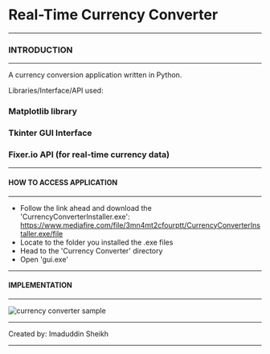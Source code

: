 # Real-Time Currency Converter
************************************************************
### INTRODUCTION
************************************************************

A currency conversion application written in Python.

Libraries/Interface/API used:
### Matplotlib library
### Tkinter GUI Interface
### Fixer.io API (for real-time currency data)

************************************************************
#### HOW TO ACCESS APPLICATION
************************************************************

- Follow the link ahead and download the 'CurrencyConverterInstaller.exe':
  https://www.mediafire.com/file/3mn4mt2cfourptt/CurrencyConverterInstaller.exe/file
- Locate to the folder you installed the .exe files
- Head to the 'Currency Converter' directory
- Open 'gui.exe'

************************************************************
#### IMPLEMENTATION
************************************************************

![currency converter sample](https://user-images.githubusercontent.com/60596395/111884509-0bba8080-8990-11eb-8f08-e9d8dbde14e2.gif)
    
************************************************************
Created by: Imaduddin Sheikh
************************************************************
